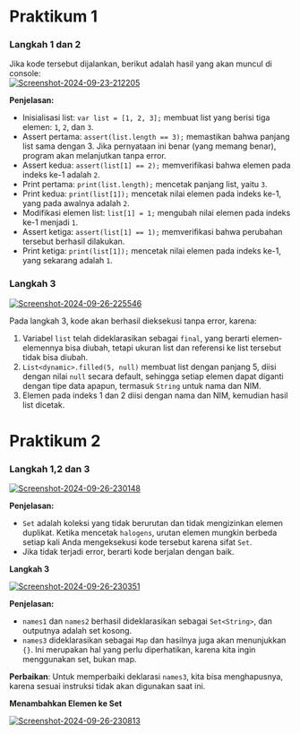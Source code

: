 # **Praktikum 1**

### Langkah 1 dan 2

Jika kode tersebut dijalankan, berikut adalah hasil yang akan muncul di console: </br>
<a href="https://imgbb.com/"><img src="https://i.ibb.co.com/rkj7162/Screenshot-2024-09-23-212205.png" alt="Screenshot-2024-09-23-212205" border="0"></a>

**Penjelasan:**

- Inisialisasi list: `var list = [1, 2, 3];` membuat list yang berisi tiga elemen: `1`, `2`, dan `3`.
- Assert pertama: `assert(list.length == 3);` memastikan bahwa panjang list sama dengan 3. Jika pernyataan ini benar (yang memang benar), program akan melanjutkan tanpa error.
- Assert kedua: `assert(list[1] == 2);` memverifikasi bahwa elemen pada indeks ke-1 adalah `2`.
- Print pertama: `print(list.length);` mencetak panjang list, yaitu `3`.
- Print kedua: `print(list[1]);` mencetak nilai elemen pada indeks ke-1, yang pada awalnya adalah `2`.
- Modifikasi elemen list: `list[1] = 1;` mengubah nilai elemen pada indeks ke-1 menjadi `1`.
- Assert ketiga: `assert(list[1] == 1);` memverifikasi bahwa perubahan tersebut berhasil dilakukan.
- Print ketiga: `print(list[1]);` mencetak nilai elemen pada indeks ke-1, yang sekarang adalah `1`.

### Langkah 3

<a href="https://ibb.co.com/XWRGnHq"><img src="https://i.ibb.co.com/qDQ2H6v/Screenshot-2024-09-26-225546.png" alt="Screenshot-2024-09-26-225546" border="0"></a>

Pada langkah 3, kode akan berhasil dieksekusi tanpa error, karena:

1.  Variabel `list` telah dideklarasikan sebagai `final`, yang berarti elemen-elemennya bisa diubah, tetapi ukuran list dan referensi ke list tersebut tidak bisa diubah.
2.  `List<dynamic>.filled(5, null)` membuat list dengan panjang 5, diisi dengan nilai `null` secara default, sehingga setiap elemen dapat diganti dengan tipe data apapun, termasuk `String` untuk nama dan NIM.
3.  Elemen pada indeks 1 dan 2 diisi dengan nama dan NIM, kemudian hasil list dicetak.

# **Praktikum 2**

### Langkah 1,2 dan 3

<a href="https://ibb.co.com/SRVhc9m"><img src="https://i.ibb.co.com/gzt5dBW/Screenshot-2024-09-26-230148.png" alt="Screenshot-2024-09-26-230148" border="0"></a>

**Penjelasan:**

- `Set` adalah koleksi yang tidak berurutan dan tidak mengizinkan elemen duplikat. Ketika mencetak `halogens`, urutan elemen mungkin berbeda setiap kali Anda mengeksekusi kode tersebut karena sifat `Set`.
- Jika tidak terjadi error, berarti kode berjalan dengan baik.

**Langkah 3**

<a href="https://ibb.co.com/jJG24QM"><img src="https://i.ibb.co.com/5KvycS8/Screenshot-2024-09-26-230351.png" alt="Screenshot-2024-09-26-230351" border="0"></a>

**Penjelasan:**

- `names1` dan `names2` berhasil dideklarasikan sebagai `Set<String>`, dan outputnya adalah set kosong.
- `names3` dideklarasikan sebagai `Map` dan hasilnya juga akan menunjukkan `{}`. Ini merupakan hal yang perlu diperhatikan, karena kita ingin menggunakan set, bukan map.

**Perbaikan**: Untuk memperbaiki deklarasi `names3`, kita bisa menghapusnya, karena sesuai instruksi tidak akan digunakan saat ini.

**Menambahkan Elemen ke Set**

<a href="https://ibb.co.com/t3Rvkrt"><img src="https://i.ibb.co.com/mSp21Ww/Screenshot-2024-09-26-230813.png" alt="Screenshot-2024-09-26-230813" border="0"></a>
